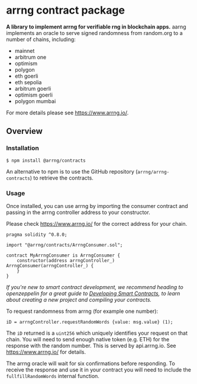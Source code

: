 # arrng contract package

**A library to implement arrng for verifiable rng in blockchain apps.** aarng implements an oracle to serve signed randomness from random.org to a number of chains, including:

- mainnet
- arbitrum one
- optimism
- polygon
- eth goerli
- eth sepolia
- arbitrum goerli
- optimism goerli
- polygon mumbai

For more details please see https://www.arrng.io/.

## Overview

### [](https://www.npmjs.com/package/@arrng/contracts#installation)Installation

```
$ npm install @arrng/contracts
```

An alternative to npm is to use the GitHub repository (`arrng/arrng-contracts`) to retrieve the contracts.

### Usage

Once installed, you can use arrng by importing the consumer contract and passing in the arrng controller address to your constructor.

Please check https://www.arrng.io/ for the correct address for your chain.

```
pragma solidity ^0.8.0;

import "@arrng/contracts/ArrngConsumer.sol";

contract MyArrngConsumer is ArrngConsumer {
    constructor(address arrngController_) ArrngConsumer(arrngController_) {
    }
}
```

_If you're new to smart contract development, we recommend heading to openzeppelin for a great guide to [Developing Smart Contracts](https://docs.openzeppelin.com/learn/developing-smart-contracts), to learn about creating a new project and compiling your contracts._

To request randomness from arrng (for example one number):

```
iD = arrngController.requestRandomWords {value: msg.value} (1);
```

The `iD` returned is a `uint256` which uniquely identifies your request on that chain. You will need to send enough native token (e.g. ETH) for the response with the random number. This is served by api.arrng.io. See https://www.arrng.io/ for details.

The arrng oracle will wait for six confirmations before responding. To receive the response and use it in your contract you will need to include the `fullfillRandomWords` internal function.
